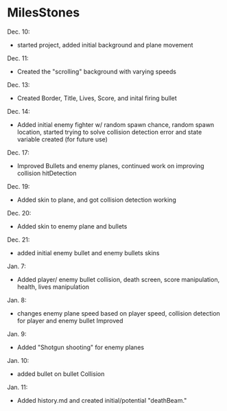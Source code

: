 # **MilesStones**
Dec. 10:
- started project, added initial background and plane movement

Dec. 11:
- Created the "scrolling" background with varying speeds

Dec. 13:
- Created Border, Title, Lives, Score, and inital firing bullet

Dec. 14:
- Added initial enemy fighter w/ random spawn chance, random spawn location, started trying to solve collision detection error and state variable created (for future use)

Dec. 17:
- Improved Bullets and enemy planes, continued work on improving collision hitDetection

Dec. 19:
- Added skin to  plane, and got collision detection working

Dec. 20:
- Added skin to enemy plane and bullets

Dec. 21:
- added initial enemy bullet and enemy bullets skins

Jan. 7:
- Added player/ enemy bullet collision, death screen, score manipulation, health, lives manipulation

Jan. 8:
- changes enemy plane speed based on player speed, collision detection for player and enemy bullet Improved

Jan. 9:
- Added "Shotgun shooting" for enemy planes

Jan. 10:
- added bullet on bullet Collision

Jan. 11:
- Added history.md and created initial/potential "deathBeam."
